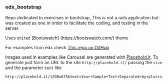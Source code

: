 ### edx_bootstrap

Repo dedicated to exercises in bootstrap, This is not a rails application but was created as one in order to facilitate the coding, and testing in the server.

Uses ``United`` [Bootswatch] (https://bootswatch.com/) theme 

For examples from edx check [This repo on GitHub](https://github.com/MicrosoftLearning/Bootstrap-edX)

Images used in examples like Carousel are generated with [Placehold.it](http://placehold.it/). To generate just form an URL to the site ``http://placehold.it/`` passing the ``size`` and the parameter ``text`` like
```
http://placehold.it/1200x675&text=Your+Sample+Text+Separated+by+plus+signs
```
